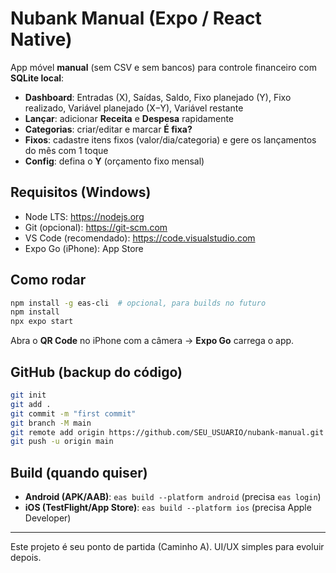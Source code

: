 # Nubank Manual (Expo / React Native)

App móvel **manual** (sem CSV e sem bancos) para controle financeiro com **SQLite local**:
- **Dashboard**: Entradas (X), Saídas, Saldo, Fixo planejado (Y), Fixo realizado, Variável planejado (X−Y), Variável restante
- **Lançar**: adicionar **Receita** e **Despesa** rapidamente
- **Categorias**: criar/editar e marcar **É fixa?**
- **Fixos**: cadastre itens fixos (valor/dia/categoria) e gere os lançamentos do mês com 1 toque
- **Config**: defina o **Y** (orçamento fixo mensal)

## Requisitos (Windows)
- Node LTS: https://nodejs.org
- Git (opcional): https://git-scm.com
- VS Code (recomendado): https://code.visualstudio.com
- Expo Go (iPhone): App Store

## Como rodar
```bash
npm install -g eas-cli  # opcional, para builds no futuro
npm install
npx expo start
```
Abra o **QR Code** no iPhone com a câmera → **Expo Go** carrega o app.

## GitHub (backup do código)
```bash
git init
git add .
git commit -m "first commit"
git branch -M main
git remote add origin https://github.com/SEU_USUARIO/nubank-manual.git
git push -u origin main
```

## Build (quando quiser)
- **Android (APK/AAB)**: `eas build --platform android` (precisa `eas login`)
- **iOS (TestFlight/App Store)**: `eas build --platform ios` (precisa Apple Developer)

---
Este projeto é seu ponto de partida (Caminho A). UI/UX simples para evoluir depois.
